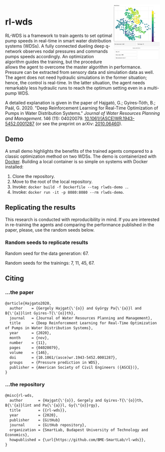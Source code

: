 <img src="banner.png" align="right" width="30%"/>

# rl-wds
RL-WDS is a framework to train agents to set optimal pump speeds in real-time in smart water distribution systems (WDSs). A fully connected dueling deep q-network observes nodal pressures and commands pumps speeds accordingly. An optimization algorithm guides the training, but the procedure allows the agent to overcome the master algorithm in performance. Pressure can be extracted from sensory data and simulation data as well. The agent does not need hydraulic simulations in the former situation; hence, the control is real-time. In the latter situation, the agent needs remarkably less hydraulic runs to reach the optimum setting even in a multi-pump WDS.

A detailed explanation is given in the paper of Hajgató, G.; Gyires-Tóth, B.; Paál, G. 2020. "Deep Reinforcement Learning for Real-Time Optimization of Pumps in Water Distribution Systems." *Journal of Water Resources Planning and Management*. 146 (11): 04020079. [10.1061/(ASCE)WR.1943-5452.0001287](https://doi.org/10.1061/(ASCE)WR.1943-5452.0001287) (or see the preprint on arXiv: [2010.06460](https://arxiv.org/abs/2010.06460)).

## Demo
A small demo highlights the benefits of the trained agents compared to a classic optimization method on two WDSs. The demo is containerized with [Docker](https://www.docker.com/). Building a local container is so simple on systems with Docker installed:

1. Clone the repository.
2. Move to the root of the local repository.
3. Invoke: `docker build -f Dockerfile --tag rlwds-demo .`.
4. Invoke: `docker run -it -p 8080:8080 --rm rlwds-demo`.

## Replicating the results
This research is conducted with reproducibility in mind. If you are interested in re-training the agents and comparing the performance published in the paper, please, use the random seeds below.

### Random seeds to replicate results
Random seed for the data generation: 67.

Random seeds for the trainings: 7, 11, 45, 67.

## Citing
### ...the paper
```
@article{Hajgato2020,
  author    = {Gergely Hajgat{\'{o}} and György Pa{\'{a}}l and B{\'{a}}lint Gyires-T{\'{o}}th},
  journal   = {Journal of Water Resources Planning and Management},
  title     = {Deep Reinforcement Learning for Real-Time Optimization of Pumps in Water Distribution Systems},
  year      = {2020},
  month     = {nov},
  number    = {11},
  pages     = {04020079},
  volume    = {146},
  doi       = {10.1061/(asce)wr.1943-5452.0001287},
  groups    = {Pressure prediction in WDS},
  publisher = {American Society of Civil Engineers ({ASCE})},
}
```

### ...the repository
```
@misc{rl-wds,
  author       = {Hajgat{\'{o}}, Gergely and Gyires-T{\'{o}}th, B{\'{a}}lint and Pa{\'{a}}l, Gy{\"{o}}rgy},
  title        = {{rl-wds}},
  year         = {2020},
  publisher    = {GitHub}
  journal      = {GitHub repository},
  organization = {SmartLab, Budapest University of Technology and Economics},
  howpublished = {\url{https://github.com/BME-SmartLab/rl-wds}},
}
```
